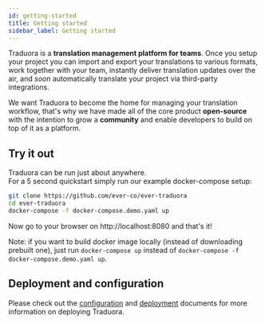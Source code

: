 ```yaml
---
id: getting-started
title: Getting started
sidebar_label: Getting started
---
```



Traduora is a **translation management platform for teams**. Once you setup your project you can import and export your translations to various formats, work together with your team, instantly deliver translation updates over the air, and *soon* automatically translate your project via third-party integrations.

We want Traduora to become the home for managing your translation workflow, that's why we have made all of the core product **open-source** with the intention to grow a **community** and enable developers to build on top of it as a platform.


## Try it out

Traduora can be run just about anywhere.  
For a 5 second quickstart simply run our example docker-compose setup:

```sh
git clone https://github.com/ever-co/ever-traduora
cd ever-traduora
docker-compose -f docker-compose.demo.yaml up
```

Now go to your browser on http://localhost:8080 and that's it!

Note: if you want to build docker image locally (instead of downloading prebuilt one), just run `docker-compose up` instead of `docker-compose -f docker-compose.demo.yaml up`.

## Deployment and configuration

Please check out the [configuration](configuration.md) and [deployment](deployment.md) documents for more information on deploying Traduora.
